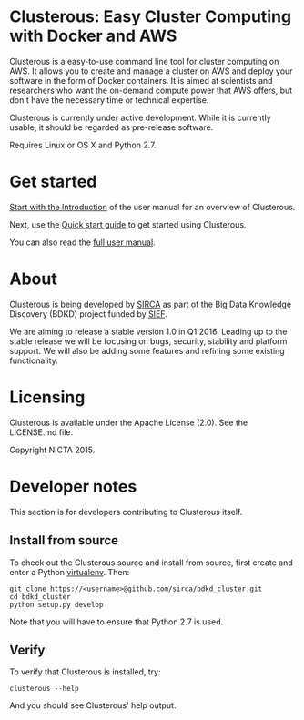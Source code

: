 # Clusterous: Easy Cluster Computing with Docker and AWS
Clusterous is a easy-to-use command line tool for cluster computing on AWS. It allows you to create and manage a cluster on AWS and deploy your software in the form of Docker containers. It is aimed at scientists and researchers who want the on-demand compute power that AWS offers, but don't have the necessary time or technical expertise.

Clusterous is currently under active development. While it is currently usable, it should be regarded as pre-release software.

Requires Linux or OS X and Python 2.7.

# Get started
[Start with the Introduction](docs/manual/01_Introduction.md) of the user manual for an overview of Clusterous.

Next, use the [Quick start guide](docs/manual/02_Quick_start.md) to get started using Clusterous.

You can also read the [full user manual](docs/manual/).

# About

Clusterous is being developed by [SIRCA](http://www.sirca.org.au/) as part of the Big Data Knowledge Discovery (BDKD) project funded by [SIEF](http://www.sief.org.au).

We are aiming to release a stable version 1.0 in Q1 2016. Leading up to the stable release we will be focusing on bugs, security, stability and platform support. We will also be adding some features and refining some existing functionality.
    
# Licensing
Clusterous is available under the Apache License (2.0). See the LICENSE.md file.

Copyright NICTA 2015.

# Developer notes
This section is for developers contributing to Clusterous itself.

## Install from source
To check out the Clusterous source and install from source, first create and enter a Python [virtualenv](https://virtualenv.pypa.io/en/latest/). Then:


    git clone https://<username>@github.com/sirca/bdkd_cluster.git
    cd bdkd_cluster
    python setup.py develop

Note that you will have to ensure that Python 2.7 is used.
    
## Verify

To verify that Clusterous is installed, try:

    clusterous --help
    
And you should see Clusterous' help output.
